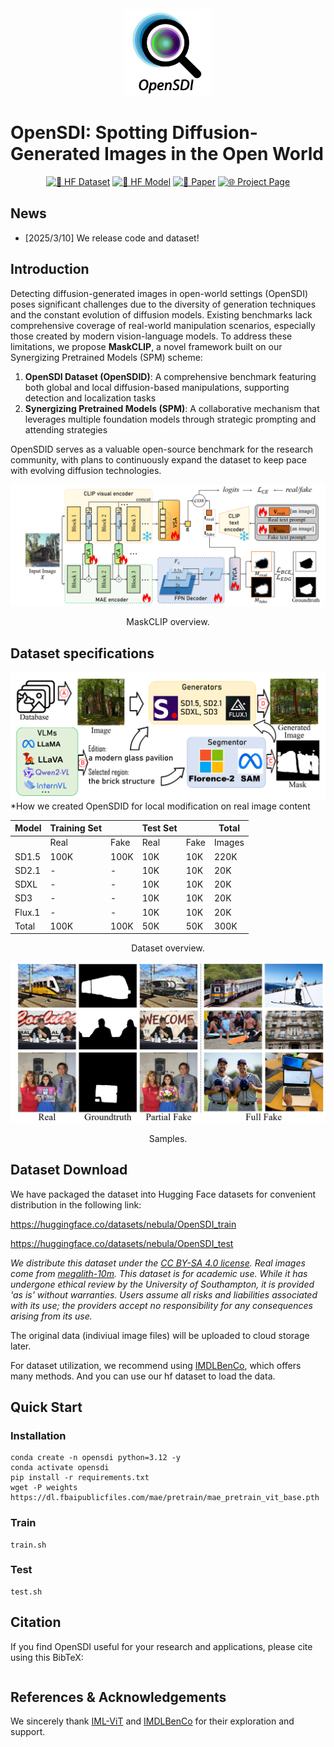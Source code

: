 <div align="center">
    <img alt="LMM-R1 logo" src="./docs/logo.jpeg" style="height: 140px;" />
</div>

# OpenSDI: Spotting Diffusion-Generated Images in the Open World
<div align="center">

[![🤗 HF Dataset](https://img.shields.io/badge/🤗-Dataset-yellow)](https://huggingface.co/datasets/nebula/OpenSDI_train) [![🤗 HF Model](https://img.shields.io/badge/🤗-Model-blue)](https://huggingface.co/datasets/nebula/OpenSDI_train) [![📄 Paper](https://img.shields.io/badge/📄-Paper-green)](https://arxiv.org) [![🌐 Project Page](https://img.shields.io/badge/🌐-Project_Page-purple)](hhttps://github.com/iamwangyabin/OpenSDI)

</div>


## News
 - [2025/3/10] We release code and dataset!

## Introduction

Detecting diffusion-generated images in open-world settings (OpenSDI) poses significant challenges due to the diversity of generation techniques and the constant evolution of diffusion models. Existing benchmarks lack comprehensive coverage of real-world manipulation scenarios, especially those created by modern vision-language models. To address these limitations, we propose **MaskCLIP**, a novel framework built on our Synergizing Pretrained Models (SPM) scheme:

1. **OpenSDI Dataset (OpenSDID)**: A comprehensive benchmark featuring both global and local diffusion-based manipulations, supporting detection and localization tasks
2. **Synergizing Pretrained Models (SPM)**: A collaborative mechanism that leverages multiple foundation models through strategic prompting and attending strategies

OpenSDID serves as a valuable open-source benchmark for the research community, with plans to continuously expand the dataset to keep pace with evolving diffusion technologies.


![pipeline](./docs/spm.png)
<p align="center">MaskCLIP overview. </p>




## Dataset specifications


![Creation](./docs/dataset.png)<br>
*How we created OpenSDID for local modification on real image content

<div align="center">

| Model | Training Set | | Test Set | | Total |
| --- | --- | --- | --- | --- | --- |
| | Real | Fake | Real | Fake | Images |
| SD1.5 | 100K | 100K | 10K | 10K | 220K |
| SD2.1 | - | - | 10K | 10K | 20K |
| SDXL | - | - | 10K | 10K | 20K |
| SD3 | - | - | 10K | 10K | 20K |
| Flux.1 | - | - | 10K | 10K | 20K |
| Total | 100K | 100K | 50K | 50K | 300K |
</div>
<p align="center">Dataset overview. </p>


![pipeline](./docs/samples.png)
<p align="center">Samples. </p>



## Dataset Download
We have packaged the dataset into Hugging Face datasets for convenient distribution in the following link:

https://huggingface.co/datasets/nebula/OpenSDI_train

https://huggingface.co/datasets/nebula/OpenSDI_test

*We distribute this dataset under the [CC BY-SA 4.0 license](https://creativecommons.org/licenses/by-sa/4.0/).
Real images come from [megalith-10m](https://huggingface.co/datasets/madebyollin/megalith-10m). 
This dataset is for academic use. While it has undergone ethical review by the University of Southampton, it is provided 'as is' without warranties. Users assume all risks and liabilities associated with its use; the providers accept no responsibility for any consequences arising from its use.*

The original data (indiviual image files) will be uploaded to cloud storage later.


For dataset utilization, we recommend using [IMDLBenCo](https://github.com/scu-zjz/IMDLBenCo), which offers many methods.
And you can use our hf dataset to load the data.


## Quick Start
### Installation
```
conda create -n opensdi python=3.12 -y
conda activate opensdi
pip install -r requirements.txt
wget -P weights https://dl.fbaipublicfiles.com/mae/pretrain/mae_pretrain_vit_base.pth
```

### Train
```
train.sh
```

### Test
```
test.sh
```



## Citation
If you find OpenSDI useful for your research and applications, please cite using this BibTeX:

```bib

```



## References & Acknowledgements
We sincerely thank [IML-ViT](https://github.com/SunnyHaze/IML-ViT) and [IMDLBenCo](https://github.com/scu-zjz/IMDLBenCo) for their exploration and support. 

